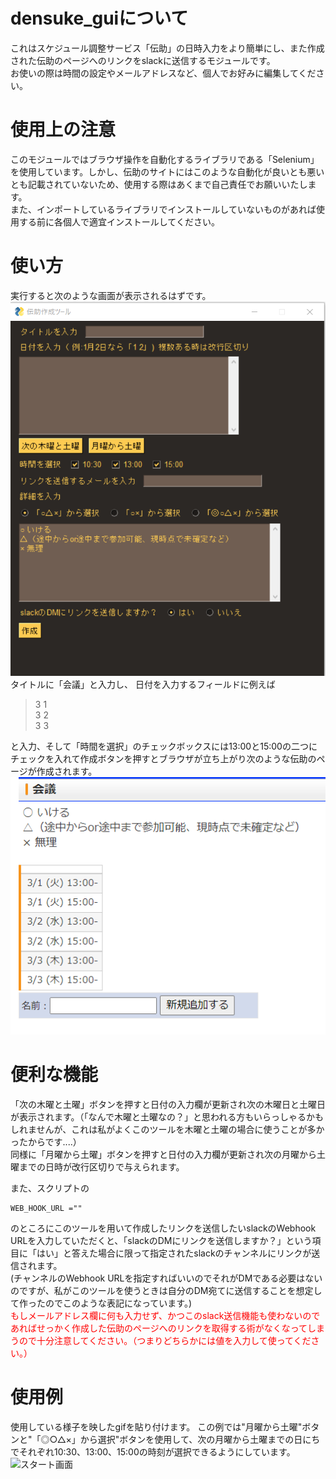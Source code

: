 # densuke_guiについて
これはスケジュール調整サービス「伝助」の日時入力をより簡単にし、また作成された伝助のページへのリンクをslackに送信するモジュールです。  
お使いの際は時間の設定やメールアドレスなど、個人でお好みに編集してください。
# 使用上の注意
このモジュールではブラウザ操作を自動化するライブラリである「Selenium」を使用しています。しかし、伝助のサイトにはこのような自動化が良いとも悪いとも記載されていないため、使用する際はあくまで自己責任でお願いいたします。  
また、インポートしているライブラリでインストールしていないものがあれば使用する前に各個人で適宜インストールしてください。
# 使い方
実行すると次のような画面が表示されるはずです。
![スタート画面](img/startPNG.PNG "スタート画面")  
タイトルに「会議」と入力し、
日付を入力するフィールドに例えば

>3 1  
3 2  
3 3

と入力、そして「時間を選択」のチェックボックスには13:00と15:00の二つにチェックを入れて作成ボタンを押すとブラウザが立ち上がり次のような伝助のページが作成されます。  
![スタート画面](img/densuke_example.PNG "スタート画面")  

# 便利な機能
「次の木曜と土曜」ボタンを押すと日付の入力欄が更新され次の木曜日と土曜日が表示されます。（「なんで木曜と土曜なの？」と思われる方もいらっしゃるかもしれませんが、これは私がよくこのツールを木曜と土曜の場合に使うことが多かったからです....）  
同様に「月曜から土曜」ボタンを押すと日付の入力欄が更新され次の月曜から土曜までの日時が改行区切りで与えられます。

また、スクリプトの
```python:
WEB_HOOK_URL =""
```
のところにこのツールを用いて作成したリンクを送信したいslackのWebhook URLを入力していただくと、「slackのDMにリンクを送信しますか？」という項目に「はい」と答えた場合に限って指定されたslackのチャンネルにリンクが送信されます。  
(チャンネルのWebhook URLを指定すればいいのでそれがDMである必要はないのですが、私がこのツールを使うときは自分のDM宛てに送信することを想定して作ったのでこのような表記になっています。)  
<span style="color: red">もしメールアドレス欄に何も入力せず、かつこのslack送信機能も使わないのであればせっかく作成した伝助のページへのリンクを取得する術がなくなってしまうので十分注意してください。（つまりどちらかには値を入力して使ってください。）</span>  
# 使用例
使用している様子を映したgifを貼り付けます。
この例では"月曜から土曜"ボタンと"「◎○△×」から選択"ボタンを使用して、次の月曜から土曜までの日にちでそれぞれ10:30、13:00、15:00の時刻が選択できるようにしています。  
![スタート画面](img/ "スタート画面") 
